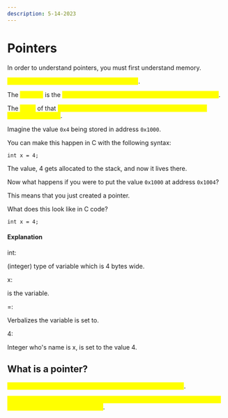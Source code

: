 ```yaml
---
description: 5-14-2023
---
```


# Pointers

In order to understand pointers, you must first understand memory.&#x20;

<mark style="color:yellow;">Memory will just have an address and a value</mark>.&#x20;

The <mark style="color:yellow;">address</mark> is the <mark style="color:yellow;">LOCATION of the MEMORY -- where the memory lives</mark>.

The <mark style="color:yellow;">value</mark> of that <mark style="color:yellow;">MEMORY is the DATA stored at that location -- what memory lives here</mark>.

Imagine the value `0x4` being stored in address `0x1000`.

You can make this happen in C with the following syntax:

```
int x = 4;
```

The value, 4 gets allocated to the stack, and now it lives there.

Now what happens if you were to put the value `0x1000` at address `0x1004`?

This means that you just created a pointer.&#x20;

What does this look like in C code?

```
int x = 4;
```

#### Explanation

int:

(integer) type of variable which is 4 bytes wide.

x:

is the variable.

\=:

Verbalizes the variable is set to.

4:

Integer who's name is x, is set to the value 4.

## What is a pointer?

<mark style="color:yellow;">A pointer is simply just a value that happens to be an address</mark>.&#x20;

<mark style="color:yellow;">By setting the value of a variable = to the address of another address, that variable now POINTS to the other</mark>.
